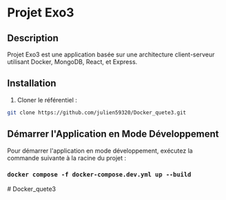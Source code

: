 # Projet Exo3

## Description

Projet Exo3 est une application basée sur une architecture client-serveur utilisant Docker, MongoDB, React, et Express.

## Installation

1. Cloner le référentiel :

```bash
git clone https://github.com/julien59320/Docker_quete3.git
```

## Démarrer l'Application en Mode Développement

Pour démarrer l'application en mode développement, exécutez la commande suivante à la racine du projet :

### `docker compose -f docker-compose.dev.yml up --build`
#   D o c k e r _ q u e t e 3  
 